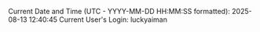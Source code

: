 Current Date and Time (UTC - YYYY-MM-DD HH:MM:SS formatted): 2025-08-13 12:40:45
Current User's Login: luckyaiman
